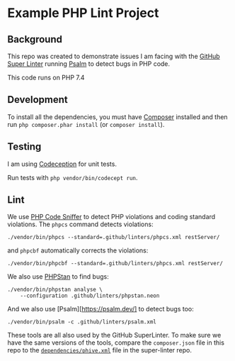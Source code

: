 # Example PHP Lint Project

## Background

This repo was created to demonstrate issues I am facing with the [GitHub Super Linter](https://github.com/github/super-linter)
running [Psalm]() to detect bugs in PHP code.

This code runs on PHP 7.4 

## Development

To install all the dependencies, you must have [Composer](https://getcomposer.org/) installed
and then run `php composer.phar install` (or `composer install`).

## Testing

I am using [Codeception](https://codeception.com/docs/05-UnitTests) for unit tests.

Run tests with `php vendor/bin/codecept run`.

## Lint

We use [PHP Code Sniffer](https://github.com/squizlabs/PHP_CodeSniffer) to detect PHP violations
and coding standard violations. The `phpcs` command detects violations:

```shell
./vendor/bin/phpcs --standard=.github/linters/phpcs.xml restServer/
```

and `phpcbf` automatically corrects the violations:

```shell
./vendor/bin/phpcbf --standard=.github/linters/phpcs.xml restServer/
```

We also use [PHPStan](https://phpstan.org/) to find bugs:

```shell
./vendor/bin/phpstan analyse \
    --configuration .github/linters/phpstan.neon
```

And we also use [Psalm][https://psalm.dev/] to detect bugs too:

```shell
./vendor/bin/psalm -c .github/linters/psalm.xml
```

These tools are all also used by the GitHub SuperLinter. To make sure we have the same versions of the tools,
compare the `composer.json` file in this repo to the [`dependencies/phive.xml`](https://github.com/github/super-linter/blob/7c321102dd1c65adf0c872c3632fa8367e8bee0e/dependencies/phive.xml)
file in the super-linter repo.
